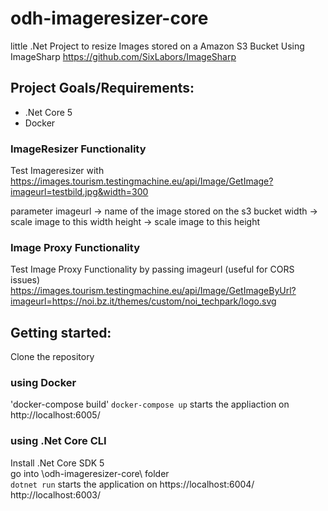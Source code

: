 # odh-imageresizer-core

little .Net Project to resize Images stored on a Amazon S3 Bucket
Using ImageSharp https://github.com/SixLabors/ImageSharp

## Project Goals/Requirements:

* .Net Core 5
* Docker

### ImageResizer Functionality

Test Imageresizer with
https://images.tourism.testingmachine.eu/api/Image/GetImage?imageurl=testbild.jpg&width=300

parameter
imageurl -> name of the image stored on the s3 bucket
width -> scale image to this width
height -> scale image to this height

### Image Proxy Functionality

Test Image Proxy Functionality by passing imageurl (useful for CORS issues)
https://images.tourism.testingmachine.eu/api/Image/GetImageByUrl?imageurl=https://noi.bz.it/themes/custom/noi_techpark/logo.svg


## Getting started:

Clone the repository

### using Docker

'docker-compose build'
`docker-compose up` starts the appliaction on http://localhost:6005/

### using .Net Core CLI

Install .Net Core SDK 5\
go into \odh-imageresizer-core\ folder \
`dotnet run`
starts the application on 
https://localhost:6004/
http://localhost:6003/
